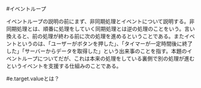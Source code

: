 #イベントループ

イベントループの説明の前にまず、非同期処理とイベントについて説明する。非同期処理とは、順番に処理をしていく同期処理とは逆の処理のことをいう。言い換えると、前の処理が終わる前に次の処理を進めるということである。またイベントというのは、「ユーザーがボタンを押した」、「タイマーが一定時間後に終了した」「サーバーからデータを取得した」という出来事のことを指す。本題のイベントループについてだが、これは本来の処理をしている裏側で別の処理が進むというイベントを支援する仕組みのことである。

#e.target.valueとは？

